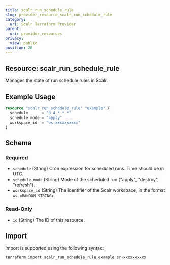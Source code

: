 ```yaml
---
title: scalr_run_schedule_rule
slug: provider_resource_scalr_run_schedule_rule
category:
  uri: Scalr Terraform Provider
parent:
  uri: provider_resources
privacy:
  view: public
position: 20
---
```

## Resource: scalr_run_schedule_rule

Manages the state of run schedule rules in Scalr.

## Example Usage

```terraform
resource "scalr_run_schedule_rule" "example" {
  schedule      = "0 4 * * *"
  schedule_mode = "apply"
  workspace_id  = "ws-xxxxxxxxxx"
}
```

<!-- schema generated by tfplugindocs -->
## Schema

### Required

- `schedule` (String) Cron expression for scheduled runs. Time should be in UTC.
- `schedule_mode` (String) Mode of the scheduled run ("apply", "destroy", "refresh").
- `workspace_id` (String) The identifier of the Scalr workspace, in the format `ws-<RANDOM STRING>`.

### Read-Only

- `id` (String) The ID of this resource.

## Import

Import is supported using the following syntax:

```shell
terraform import scalr_run_schedule_rule.example sr-xxxxxxxxxx
```
